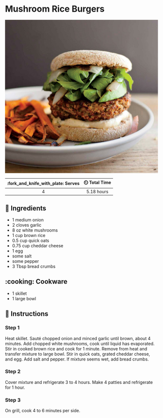 # Mushroom Rice Burgers

![Mushroom Rice Burgers](../assets/images/mushroom-rice-burgers.jpg)

| :fork_and_knife_with_plate: Serves | :timer_clock: Total Time |
|:----------------------------------:|:-----------------------: |
| 4 | 5.18 hours |

## :salt: Ingredients

- 1 medium onion
- 2 cloves garlic
- 8 oz white mushrooms
- 1 cup brown rice
- 0.5 cup quick oats
- 0.75 cup cheddar cheese
- 1 egg
- some salt
- some pepper
- 3 Tbsp bread crumbs

## :cooking: Cookware

- 1 skillet
- 1 large bowl

## :pencil: Instructions

### Step 1

Heat skillet. Sauté chopped onion and minced garlic until brown, about 4 minutes.  Add chopped white mushrooms, cook
until liquid has evaporated. Stir in cooked brown rice and cook for 1 minute. Remove from heat and transfer mixture to
large bowl. Stir in quick oats, grated cheddar cheese, and egg. Add salt and pepper. If mixture seems wet, add bread
crumbs.

### Step 2

Cover mixture and refrigerate 3 to 4 hours. Make 4 patties and refrigerate for 1 hour.

### Step 3

On grill, cook 4 to 6 minutes per side.
